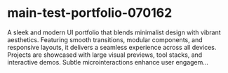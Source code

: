 # main-test-portfolio-070162
A sleek and modern UI portfolio that blends minimalist design with vibrant aesthetics. Featuring smooth transitions, modular components, and responsive layouts, it delivers a seamless experience across all devices. Projects are showcased with large visual previews, tool stacks, and interactive demos. Subtle microinteractions enhance user engagem...
